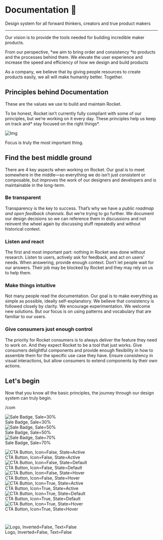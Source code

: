 
# Documentation 🚀

Design system for all forward thinkers, creators and true product makers

---

Our vision is to provide the tools needed for building incredible maker products.

From our perspective, *we aim to bring order and consistency *to products and the processes behind them. We elevate the user experience and increase the speed and efficiency of how we design and build products

As a company, we believe that by giving people resources to create products easily, we all will make humanity better. Together.

## Principles behind Documentation

These are the values we use to build and maintain Rocket.

To be honest, Rocket isn’t currently fully compliant with some of our principles, but we’re working on it every day. These principles help us keep on track and* stay focused on the right things*.

![Img](https://studio-assets.supernova.io/design-systems/14533/9289758a-6300-472a-bbc6-a57098081abf.jpeg?Expires=1990828800&Policy=eyJTdGF0ZW1lbnQiOlt7IlJlc291cmNlIjoiaHR0cHM6Ly9zdHVkaW8tYXNzZXRzLnN1cGVybm92YS5pby9kZXNpZ24tc3lzdGVtcy8xNDUzMy85Mjg5NzU4YS02MzAwLTQ3MmEtYmJjNi1hNTcwOTgwODFhYmYuanBlZyIsIkNvbmRpdGlvbiI6eyJEYXRlTGVzc1RoYW4iOnsiQVdTOkVwb2NoVGltZSI6MTk5MDgyODgwMH19fV19&Signature=E9DL6D-ZtS~4qaH18y5tnHC4gtpQUzZb85NmDFMuezn~MaWHPSumzBv6tXkxGqSgGyKh~9FaYnbfHkcJhU~4F~jdbuY70gbRxUpvnBtyCpz8o0mci-d2A9WoIZ3RGl11izD3c2WMfUaKhSaFlUw8cTGP-9vrqeUi58O2P4zYT9eAeyvOIFzQXgIgljhxiB9mIVU5a4j1vDL8ntJpagEZukKRskOgMrrB4LNQ-nRsvXFF7W5C5EkdoZPZf4jFxcQu2Yj6M9-bqNBXubYMsYYhEXqvqUOAnYVaE59E5PSSe43HKv2gp1ajSJ3ttHtTtCITO8Vyfh1FoTl03Z18ki8iZg__&Key-Pair-Id=APKAJGK34LCCAUR7N6LA)

Focus is truly the most important thing.

## Find the best middle ground

There are 4 key aspects when working on Rocket. Our goal is to meet somewhere in the middle—so everything we do isn’t just consistent or composable, but improves the work of our designers and developers and is maintainable in the long-term.

### Be transparent

Transparency is the key to success. That’s why we have a *public roadmap and open feedback channels*. But we’re trying to go further. We document our design decisions so we can reference them in discussions and not reinvent the wheel again by discussing stuff repeatedly and without historical context.

### Listen and react

The first and most important part: nothing in Rocket was done without research. Listen to users, actively ask for feedback, and act on users’ needs. When answering, provide enough context. Don’t let people wait for our answers. Their job may be blocked by Rocket and they may rely on us to help them.

### Make things intuitive

Not many people read the documentation. Our goal is to make everything as simple as possible, ideally self-explanatory. We believe that consistency is followed closely by clarity. We encourage experimentation. We welcome new solutions. But our focus is on using patterns and vocabulary that are familiar to our users.

### Give consumers just enough control

The priority for Rocket consumers is to always deliver the feature they need to work on. And they expect Rocket to be a tool that just works. Give consumers delightful components and provide enough flexibility in how to assemble them for the specific use case they have. Ensure consistency in visual interactions, but allow consumers to extend components by their own actions.

## Let's begin

Now that you know all the basic principles, the journey through our design system can truly begin.

/com

  
![Sale Badge, Sale=30%](https://studio-assets.supernova.io/design-systems/14533/569213a4-b9fc-40d1-bb03-0073f2b19d5c.png?Expires=1990828800&Policy=eyJTdGF0ZW1lbnQiOlt7IlJlc291cmNlIjoiaHR0cHM6Ly9zdHVkaW8tYXNzZXRzLnN1cGVybm92YS5pby9kZXNpZ24tc3lzdGVtcy8xNDUzMy81NjkyMTNhNC1iOWZjLTQwZDEtYmIwMy0wMDczZjJiMTlkNWMucG5nIiwiQ29uZGl0aW9uIjp7IkRhdGVMZXNzVGhhbiI6eyJBV1M6RXBvY2hUaW1lIjoxOTkwODI4ODAwfX19XX0_&Signature=jdioW-r4FL9etAUe2-3UvSrD9xBZiOAMpWXx7NZ6Zw3JNpLf3D8lWQ~gYiOV-b1rUsX5kbiIId3aM5GaV5o4rFX9s-gmJ1qx-69F5y91gBaVNouVWgkn4yMDPnSHNZSKMtqR9-IzO4sf8e4DW0PnduUVJrzcPCMr-lN7zCJfoufbj6JtGqJWFBpzxI1YT~mWgL39B6Ubxi5Esb2ZdqGly9Bhjw7osBLpIhFAlq2IfWryEbN8j2YQBM~IhKoBHZeilVXXBrHeT48buQfl5Jv9ZljdHC5C-Y8IFzkl7t2pWNswVOvKSz3wQxbJxQsGpCvl4BTHC0UJXBHQm21m~ecSxQ__&Key-Pair-Id=APKAJGK34LCCAUR7N6LA)  
Sale Badge, Sale=30%  
![Sale Badge, Sale=50%](https://studio-assets.supernova.io/design-systems/14533/4df4f7fc-4386-4b25-918c-0b501a43c574.png?Expires=1990828800&Policy=eyJTdGF0ZW1lbnQiOlt7IlJlc291cmNlIjoiaHR0cHM6Ly9zdHVkaW8tYXNzZXRzLnN1cGVybm92YS5pby9kZXNpZ24tc3lzdGVtcy8xNDUzMy80ZGY0ZjdmYy00Mzg2LTRiMjUtOTE4Yy0wYjUwMWE0M2M1NzQucG5nIiwiQ29uZGl0aW9uIjp7IkRhdGVMZXNzVGhhbiI6eyJBV1M6RXBvY2hUaW1lIjoxOTkwODI4ODAwfX19XX0_&Signature=JFXwPMUYhfarxO1Rt1LgYougnoS8kvkA4CR~LVbSM2EGr3npdOmCiLNFXxPHXMES2C-8x1nggT2xOP~d5rnmSjFPXcKXJzaCY3JC~xptTBAa7HpSgNXRk7XZS~2AxsYoMgXhUSKovvmTBnCJOHzSjxtRRUmESs5MnGHV~c5~6OdMOPLU-u41P2vE8GW80XRAGaZty5PhqPsdF18JXtdz3uDGUooXltCf981dmRbP86ZlPOr2IrtJmHJmM~-SLwHHTH1m8tBFbuDMF3OO8me-~MynOjubEsQ5W9ztbwh~1FfQrSRQ3SJjSV-Ic5Bpj-q3ASsEQIxb~tmd0JXIXrCLsw__&Key-Pair-Id=APKAJGK34LCCAUR7N6LA)  
Sale Badge, Sale=50%  
![Sale Badge, Sale=70%](https://studio-assets.supernova.io/design-systems/14533/52cf7f46-1c5e-4257-96ce-b92921135150.png?Expires=1990828800&Policy=eyJTdGF0ZW1lbnQiOlt7IlJlc291cmNlIjoiaHR0cHM6Ly9zdHVkaW8tYXNzZXRzLnN1cGVybm92YS5pby9kZXNpZ24tc3lzdGVtcy8xNDUzMy81MmNmN2Y0Ni0xYzVlLTQyNTctOTZjZS1iOTI5MjExMzUxNTAucG5nIiwiQ29uZGl0aW9uIjp7IkRhdGVMZXNzVGhhbiI6eyJBV1M6RXBvY2hUaW1lIjoxOTkwODI4ODAwfX19XX0_&Signature=Y-2RK5fypfkhaP8Ms3y6UwK1YeJ69wRKTKgHZvND7Ran-QcknxMgVFLyfvhjoKEVLx0JOA7faA1ST1kcuoK1UL0trk4qfiur3kmLBmAL5xIsN8SERFa1E77KHfK9vGs-7F3t6DsyDaaW0VS8uA9VXChzVtFl2m3BdV25lD5UfHcuLAp7gfQoeCJlPttYXVKq1ELyCr2Bl1c08Gp4UwDy5FQteZNHQE9WL-6JU-zL5G5NpltJ6djZc1Co72hr3oMf0u~3gXu7-cokc3nElpFckBmMcxqrTjozTQYVStfC6BtAh44Lbdpkvx7Zsx6-3aKtXKaO~tEopS4JIscCL7fIVg__&Key-Pair-Id=APKAJGK34LCCAUR7N6LA)  
Sale Badge, Sale=70%  


  
![CTA Button, Icon=False, State=Active](https://studio-assets.supernova.io/design-systems/14533/9b2356ec-1de0-4922-a5ce-a3553a20648e.png?Expires=1990828800&Policy=eyJTdGF0ZW1lbnQiOlt7IlJlc291cmNlIjoiaHR0cHM6Ly9zdHVkaW8tYXNzZXRzLnN1cGVybm92YS5pby9kZXNpZ24tc3lzdGVtcy8xNDUzMy85YjIzNTZlYy0xZGUwLTQ5MjItYTVjZS1hMzU1M2EyMDY0OGUucG5nIiwiQ29uZGl0aW9uIjp7IkRhdGVMZXNzVGhhbiI6eyJBV1M6RXBvY2hUaW1lIjoxOTkwODI4ODAwfX19XX0_&Signature=VWizjkOk8hP5gezP1x6AxV265P34YmZNupDcXtp9PEagyOP~h1Uss7CT9Dqr2yLmT-Gx2GmrPNWwjoDWLdUpA6KCBHIbOFPTqKpadYwS-gRuUHwCTwdxlOAwHPEBrMYZspvnMTp91IqMQouIG-M7wjwmmUk97DZs91cpYjQwyXJHhXTJBpwR1dpVNVnupzBXk2aCwzan24Kqqwx88pbpw~WHAEuf9c9VuVqzQOoGOkHtbFCv9I-GWFlfUjMfkw2BFyLyyN42X0Qn66Y8QOLWmk1qRJvERZVZKhmgnHaSPYhdH8RWykKo8AyloK-Rr8Bfnu7oKm0EB-SgqY1BurjqeA__&Key-Pair-Id=APKAJGK34LCCAUR7N6LA)  
CTA Button, Icon=False, State=Active  
![CTA Button, Icon=False, State=Default](https://studio-assets.supernova.io/design-systems/14533/ba32661e-5d3a-49f8-884f-76c3a79a75de.png?Expires=1990828800&Policy=eyJTdGF0ZW1lbnQiOlt7IlJlc291cmNlIjoiaHR0cHM6Ly9zdHVkaW8tYXNzZXRzLnN1cGVybm92YS5pby9kZXNpZ24tc3lzdGVtcy8xNDUzMy9iYTMyNjYxZS01ZDNhLTQ5ZjgtODg0Zi03NmMzYTc5YTc1ZGUucG5nIiwiQ29uZGl0aW9uIjp7IkRhdGVMZXNzVGhhbiI6eyJBV1M6RXBvY2hUaW1lIjoxOTkwODI4ODAwfX19XX0_&Signature=e2ak5U4cnf4H4fjQKodib632HWwGe9YxtyF92430swVoVz98uv~mFgbhSb54glVT-YLZBYGSZw83LwScdnHzGd-RG6qwmYggd~B6U-BEn5Rf-8wBFdSte7q5E1esiod4-ModMx2-R6IKAcHV6iJSp~tvhEeBAd3fovA1Y4iruHrEFreXhLcytL44udbvZIaG6e1NR5ABpsRjvLMh6Ld5flvSMeZh41Zm0K8Xc~82N54BKng~TAWJqk-pGhTKQOw-6dShlfeoiy72ZLqbqCmFBOzk0Jg1DbbwtG6XolZuVoQNz3LyiN6C2V6BMVXsTM9L2aGwbVXad5wwLrgDjazWeQ__&Key-Pair-Id=APKAJGK34LCCAUR7N6LA)  
CTA Button, Icon=False, State=Default  
![CTA Button, Icon=False, State=Hover](https://studio-assets.supernova.io/design-systems/14533/69376e47-af92-4bd9-bad9-26c903618570.png?Expires=1990828800&Policy=eyJTdGF0ZW1lbnQiOlt7IlJlc291cmNlIjoiaHR0cHM6Ly9zdHVkaW8tYXNzZXRzLnN1cGVybm92YS5pby9kZXNpZ24tc3lzdGVtcy8xNDUzMy82OTM3NmU0Ny1hZjkyLTRiZDktYmFkOS0yNmM5MDM2MTg1NzAucG5nIiwiQ29uZGl0aW9uIjp7IkRhdGVMZXNzVGhhbiI6eyJBV1M6RXBvY2hUaW1lIjoxOTkwODI4ODAwfX19XX0_&Signature=bPbwomOSLtAPmvEt3WBhL6~GblHTbFjDtymuaIJiqyGmQ75FiQUqOk8PDY1oMQtRyThAMgR2lFV2ApONRwfzFqGqawDCf6HyTgXVr~DRjFr9F~9-oihnuTjQRMXTU6JoMyBKqZ764A~1Yea5oTieALZQOSEYgVuyfqa7W24E~VB1j8TVDPBv6vWWGtJ5cYZH37Pzb7vPL1n8acxgnTR0pbwrDDsXNlh7K-nKDkayhJIEAI2qunq4DXKeLjfS0nmIZfJRjT-rEI9O0vK4vwOzj7f3h8lqeDjcpJcI3fVrAipgxruDXwXCheSNJF76piINf~0cTRSSeoB9cjl499Xo7Q__&Key-Pair-Id=APKAJGK34LCCAUR7N6LA)  
CTA Button, Icon=False, State=Hover  
![CTA Button, Icon=True, State=Active](https://studio-assets.supernova.io/design-systems/14533/59310fde-e2a3-4dd7-8755-e36247797164.png?Expires=1990828800&Policy=eyJTdGF0ZW1lbnQiOlt7IlJlc291cmNlIjoiaHR0cHM6Ly9zdHVkaW8tYXNzZXRzLnN1cGVybm92YS5pby9kZXNpZ24tc3lzdGVtcy8xNDUzMy81OTMxMGZkZS1lMmEzLTRkZDctODc1NS1lMzYyNDc3OTcxNjQucG5nIiwiQ29uZGl0aW9uIjp7IkRhdGVMZXNzVGhhbiI6eyJBV1M6RXBvY2hUaW1lIjoxOTkwODI4ODAwfX19XX0_&Signature=AUARM1zvzC-v8R6tY~QVWEzPkW3RhZ7WK33A0fDF6kxt7jEPSNUeNjZHz~AaejRgG4hOT6B-gg09ayqVbHcUDaR5yZo74sbl2sNLHYgMMrJDVS3~BvBcoh5Xa3DIgFWhD9H442xWPxLf4xSvb7USLd9ahwhJbVVhcd50x3rYGsMHrp0Q~PkcfHTvlLovjRGfJscw2RqYUJtx5TXU2Y~HY2~JrFAkBjkPrgOcUuTK8ygKGzqHWZLmGrGvdsrxsN0jwRhwh2~ew5aFm~OV2aHiVSj3tLFXiWKC2fDt~h0cD1nrgIMCk6phHkzXHg0LXBXQDnAxROu46Fq112OXnCmtLw__&Key-Pair-Id=APKAJGK34LCCAUR7N6LA)  
CTA Button, Icon=True, State=Active  
![CTA Button, Icon=True, State=Default](https://studio-assets.supernova.io/design-systems/14533/2052bfdc-aa68-452a-8126-10e30bfff97d.png?Expires=1990828800&Policy=eyJTdGF0ZW1lbnQiOlt7IlJlc291cmNlIjoiaHR0cHM6Ly9zdHVkaW8tYXNzZXRzLnN1cGVybm92YS5pby9kZXNpZ24tc3lzdGVtcy8xNDUzMy8yMDUyYmZkYy1hYTY4LTQ1MmEtODEyNi0xMGUzMGJmZmY5N2QucG5nIiwiQ29uZGl0aW9uIjp7IkRhdGVMZXNzVGhhbiI6eyJBV1M6RXBvY2hUaW1lIjoxOTkwODI4ODAwfX19XX0_&Signature=lso0-ae99o05uh~RdkadU3XAxU~TcGWVfJDb~z9fvgrMOYJDszFwdh54JHwGg~-z-NYcFzZUUGFUxf4h6Yh99HA1LuB9lSXcxOZhkeqWs~eqNJ7X9pEU5gyVROEdaW8P3QfUjJWPgL~pLf~pkB7Wa4kQxrWVHu3cjJB1SpCNQ30S-oSrqAxJOfQzIM1t~cdGb~fipNCAlzXG4Fp4wz8MAgrWJ0uVII8oKmwjJi7nxu-hS-Adu8k4lb4RM84caCbPL1CqcAe0EoC6vkEAPC3epmIOEaGCJ6rUGeiFyQmcdEGwgj5yCgGfi5-BjrWogpZ7wziRVxoTBg2~JTQCywQbRA__&Key-Pair-Id=APKAJGK34LCCAUR7N6LA)  
CTA Button, Icon=True, State=Default  
![CTA Button, Icon=True, State=Hover](https://studio-assets.supernova.io/design-systems/14533/356a2538-fae4-4e12-ac7c-432fdc51f488.png?Expires=1990828800&Policy=eyJTdGF0ZW1lbnQiOlt7IlJlc291cmNlIjoiaHR0cHM6Ly9zdHVkaW8tYXNzZXRzLnN1cGVybm92YS5pby9kZXNpZ24tc3lzdGVtcy8xNDUzMy8zNTZhMjUzOC1mYWU0LTRlMTItYWM3Yy00MzJmZGM1MWY0ODgucG5nIiwiQ29uZGl0aW9uIjp7IkRhdGVMZXNzVGhhbiI6eyJBV1M6RXBvY2hUaW1lIjoxOTkwODI4ODAwfX19XX0_&Signature=hy-DbTj3rH2Quici27zZw7ihegXAfOVON~DXfwhANQpDtDLdAlM97hcimsUUIUa~mx576S63AwJ~BSARvKjd8ClYzdsIr7IEi~zg~mZusm6XCQ~sUWOMxlPwS~r7jLr49kWFevM8o6nECpHi1TGpHb1cs8mSeNxXW52L9RM2cVAWmWaxArLdsrkwvJQEylDw-IRdbRwgY4txgM5UsqHsucKCcsAu6PzULogSnr8eTEsy00-FnH4i79vRS9uQEAmQEIWBojyj7CgomEJkYQIiRd4bAO9aaJwydACuIfRdXpC06hUJHmIQFAbceqgK8U1~y~APft~6qY1HR5DunRw5eg__&Key-Pair-Id=APKAJGK34LCCAUR7N6LA)  
CTA Button, Icon=True, State=Hover  


```javascript  
  
```

  
![Logo, Inverted=False, Text=False](https://studio-assets.supernova.io/design-systems/14533/d0b338a7-47f9-45c7-8594-d62d01396fa5.png?Expires=1990828800&Policy=eyJTdGF0ZW1lbnQiOlt7IlJlc291cmNlIjoiaHR0cHM6Ly9zdHVkaW8tYXNzZXRzLnN1cGVybm92YS5pby9kZXNpZ24tc3lzdGVtcy8xNDUzMy9kMGIzMzhhNy00N2Y5LTQ1YzctODU5NC1kNjJkMDEzOTZmYTUucG5nIiwiQ29uZGl0aW9uIjp7IkRhdGVMZXNzVGhhbiI6eyJBV1M6RXBvY2hUaW1lIjoxOTkwODI4ODAwfX19XX0_&Signature=QqhbX-9fECfya2WKSvke5momIzISdae9URJCyai18lacxKS~13WCpsEpvPa75ZyynSrT39Qvip1dU75l~gK8pb~coMos20EbVdTh51JddmzVTvfw1Xo6apldeYPTP08f-TqzEQxJj7UywG6-dJo1xpnAVCpmLEq6cI1Gl3mNPbVNjVyCEWBuDt3eKlDmIR2CCbxkifC1Ilq4p4OFlxt8uG2U5WQefW3XNXVYaA3Zvz1WI~yKb6P1B0Ocxz~SPQeaI-FvFC58b5cqcITacNbjk8UWu3vf8RhoAYTiJPHSTSlR3B-zxLrdaFnBa2D7dOASM8S4uuA5M0mZsL7nxeEDUw__&Key-Pair-Id=APKAJGK34LCCAUR7N6LA)  
Logo, Inverted=False, Text=False  


  
  
